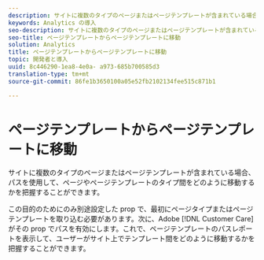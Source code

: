 ```yaml
---
description: サイトに複数のタイプのページまたはページテンプレートが含まれている場合、パスを使用して、ページやページテンプレートのタイプ間をどのように移動するかを把握することができます。
keywords: Analytics の導入
seo-description: サイトに複数のタイプのページまたはページテンプレートが含まれている場合、パスを使用して、ページやページテンプレートのタイプ間をどのように移動するかを把握することができます。
seo-title: ページテンプレートからページテンプレートに移動
solution: Analytics
title: ページテンプレートからページテンプレートに移動
topic: 開発者と導入
uuid: 8c446290-1ea8-4e0a- a973-685b700585d3
translation-type: tm+mt
source-git-commit: 86fe1b3650100a05e52fb2102134fee515c871b1

---
```



# ページテンプレートからページテンプレートに移動

サイトに複数のタイプのページまたはページテンプレートが含まれている場合、パスを使用して、ページやページテンプレートのタイプ間をどのように移動するかを把握することができます。

この目的のためにのみ別途設定した prop で、最初にページタイプまたはページテンプレートを取り込む必要があります。次に、Adobe [!DNL Customer Care] がその prop でパスを有効にします。これで、ページテンプレートのパスレポートを表示して、ユーザーがサイト上でテンプレート間をどのように移動するかを把握することができます。
